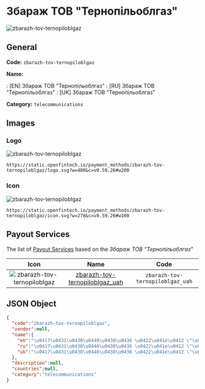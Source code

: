 
# Збараж ТОВ "Тернопільоблгаз" 
![zbarazh-tov-ternopiloblgaz](https://static.openfintech.io/payment_methods/zbarazh-tov-ternopiloblgaz/logo.svg?w=400&c=v0.59.26#w200)  

## General 
**Code:** `zbarazh-tov-ternopiloblgaz` 
 
**Name:** 
 
:	[EN] Збараж ТОВ "Тернопільоблгаз" 
:	[RU] Збараж ТОВ "Тернопільоблгаз" 
:	[UK] Збараж ТОВ "Тернопільоблгаз" 
 
**Category:** `telecommunications` 
 

## Images 

### Logo 
![zbarazh-tov-ternopiloblgaz](https://static.openfintech.io/payment_methods/zbarazh-tov-ternopiloblgaz/logo.svg?w=400&c=v0.59.26#w200)  

```
https://static.openfintech.io/payment_methods/zbarazh-tov-ternopiloblgaz/logo.svg?w=400&c=v0.59.26#w200
```  

### Icon 
![zbarazh-tov-ternopiloblgaz](https://static.openfintech.io/payment_methods/zbarazh-tov-ternopiloblgaz/icon.svg?w=278&c=v0.59.26#w100)  

```
https://static.openfintech.io/payment_methods/zbarazh-tov-ternopiloblgaz/icon.svg?w=278&c=v0.59.26#w100
```  

## Payout Services 
 
The list of [Payout Services](/payout-services/) based on the _Збараж ТОВ "Тернопільоблгаз"_ 

|Icon|Name|Code| 
|:---:|:---:|:---:| 
|![zbarazh-tov-ternopiloblgaz](https://static.openfintech.io/payout_methods/zbarazh-tov-ternopiloblgaz/icon.svg?w=278&c=v0.59.26#w40) |[zbarazh-tov-ternopiloblgaz_uah](/payout-services/zbarazh-tov-ternopiloblgaz_uah/)|`zbarazh-tov-ternopiloblgaz_uah`| 
 

## JSON Object 

```json
{
  "code":"zbarazh-tov-ternopiloblgaz",
  "vendor":null,
  "name":{
    "en":"\u0417\u0431\u0430\u0440\u0430\u0436 \u0422\u041e\u0412 \"\u0422\u0435\u0440\u043d\u043e\u043f\u0456\u043b\u044c\u043e\u0431\u043b\u0433\u0430\u0437\"",
    "ru":"\u0417\u0431\u0430\u0440\u0430\u0436 \u0422\u041e\u0412 \"\u0422\u0435\u0440\u043d\u043e\u043f\u0456\u043b\u044c\u043e\u0431\u043b\u0433\u0430\u0437\"",
    "uk":"\u0417\u0431\u0430\u0440\u0430\u0436 \u0422\u041e\u0412 \"\u0422\u0435\u0440\u043d\u043e\u043f\u0456\u043b\u044c\u043e\u0431\u043b\u0433\u0430\u0437\""
  },
  "description":null,
  "countries":null,
  "category":"telecommunications"
}
```  
